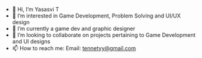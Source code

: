 - 👋 Hi, I’m Yasasvi T
- 👀 I’m interested in Game Development, Problem Solving and UI/UX design
- 🌱 I’m currently a game dev and graphic designer
- 💞️ I’m looking to collaborate on projects pertaining to Game Development and UI designs
- 📫 How to reach me: Email: tennetyy@gmail.com

<!---
SSV1080/SSV1080 is a ✨ special ✨ repository because its `README.md` (this file) appears on your GitHub profile.
You can click the Preview link to take a look at your changes.
--->
